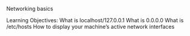 Networking basics

Learning Objectives:
What is localhost/127.0.0.1
What is 0.0.0.0
What is /etc/hosts
How to display your machine’s active network interfaces